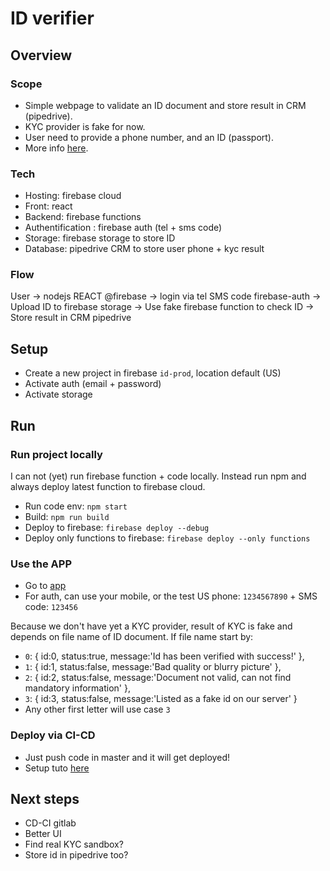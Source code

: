 # ID verifier

## Overview

### Scope
- Simple webpage to validate an ID document and store result in CRM (pipedrive). 
- KYC provider is fake for now.
- User need to provide a phone number, and an ID (passport).
- More info [here](https://docs.google.com/document/d/1GqGicnfc5I1_xcv9oC-Zd31QaSj0HACeJmFjWFtYSCA/edit#heading=h.vd89sio449qk).

### Tech
- Hosting: firebase cloud
- Front: react
- Backend: firebase functions
- Authentification : firebase auth (tel + sms code)
- Storage: firebase storage to store ID
- Database: pipedrive CRM to store user phone + kyc result

### Flow
User -> nodejs REACT @firebase -> login via tel SMS code firebase-auth -> Upload ID to firebase storage -> Use fake firebase function to check ID -> Store result in CRM pipedrive


## Setup
- Create a new project in firebase `id-prod`, location default (US)
- Activate auth (email + password)
- Activate storage

## Run

### Run project locally

I can not (yet) run firebase function + code locally. Instead run npm and always deploy latest function to firebase cloud.

- Run code env:  `npm start`
- Build: `npm run build`
- Deploy to firebase: `firebase deploy --debug`
- Deploy only functions to firebase: `firebase deploy --only functions`

### Use the APP

- Go to [app](https://id-prod.firebaseapp.com)
- For auth, can use your mobile, or the test US phone: `1234567890` + SMS code: `123456`
 
Because we don't have yet a KYC provider, result of KYC is fake and depends on file name of ID document. If file name start by:
- `0`: { id:0, status:true, message:'Id has been verified with success!' },
- `1`: { id:1, status:false, message:'Bad quality or blurry picture' },
- `2`: { id:2, status:false, message:'Document not valid, can not find mandatory information' },
- `3`: { id:3, status:false, message:'Listed as a fake id on our server' }
- Any other first letter will use case `3`

### Deploy via CI-CD
- Just push code in master and it will get deployed!
- Setup tuto [here](https://medium.com/@rambabusaravanan/firebase-hosting-deployment-automation-with-gitlab-ci-f3fad9130d62)

## Next steps
- CD-CI gitlab
- Better UI
- Find real KYC sandbox?
- Store id in pipedrive too?
